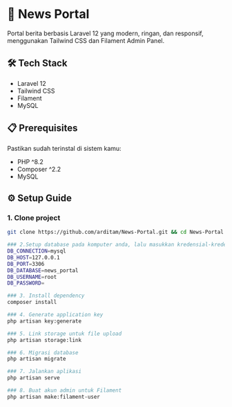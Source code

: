 # 📰 News Portal

Portal berita berbasis Laravel 12 yang modern, ringan, dan responsif, menggunakan Tailwind CSS dan Filament Admin Panel.

## 🛠️ Tech Stack
- Laravel 12
- Tailwind CSS
- Filament
- MySQL

## 📋 Prerequisites
Pastikan sudah terinstal di sistem kamu:
- PHP ^8.2
- Composer ^2.2
- MySQL

## ⚙️ Setup Guide

### 1. Clone project
```bash
git clone https://github.com/arditam/News-Portal.git && cd News-Portal

### 2.Setup database pada komputer anda, lalu masukkan kredensial-kredensialnya ke file .env.
DB_CONNECTION=mysql
DB_HOST=127.0.0.1
DB_PORT=3306
DB_DATABASE=news_portal
DB_USERNAME=root
DB_PASSWORD=

### 3. Install dependency
composer install

### 4. Generate application key 
php artisan key:generate

### 5. Link storage untuk file upload
php artisan storage:link

### 6. Migrasi database
php artisan migrate

### 7. Jalankan aplikasi
php artisan serve

### 8. Buat akun admin untuk Filament
php artisan make:filament-user
